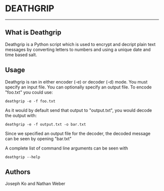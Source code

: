 DEATHGRIP
=========================
-------------------------


What is Deathgrip
-------------------------

Deathgrip is a Python script which is used to encrypt and decript plain text messages by converting letters to numbers and using a unique date and time based salt.

Usage
-------------------------

Deathgrip is ran in either encoder (-e) or decoder (-d) mode. You must specify an input file. You can optionally specify an output file. To encode "foo.txt" you could use:

    deathgrip -e -f foo.txt

As it would by default send that output to "output.txt", you would decode the output with:

    deathgrip -e -f output.txt -o bar.txt

Since we specified an output file for the decoder, the decoded message can be seen by opening "bar.txt"
    
A complete list of command line arguments can be seen with 

	deathgrip --help
    

Authors
------------------------

Joseph Ko and Nathan Weber
